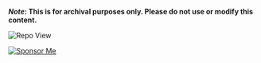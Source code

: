 <strong>*Note*: This is for archival purposes only. Please do not use or modify this content.</strong>

![Repo View](https://komarev.com/ghpvc/?username=aayushx402&style=for-the-badge&color=blue)

[![Sponsor Me](https://img.shields.io/badge/Sponsor_Me-QR_Code-blue?style=for-the-badge&logo=github)](https://github.com/yourusername/yourrepository/raw/main/qrcode.png)








